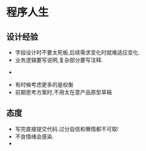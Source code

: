 # 程序人生

## 设计经验
- 字段设计时不要太死板,后续需求变化时就难适应变化.
- 业务逻辑要写说明,复杂部分要写注释.
- ~~~能稳定运行,也要能让人看得懂.~~~
- 有时候考虑更多的是权衡
- 前期思考方案时,不用太在意产品原型草稿


## 态度
- 写完直接提交代码.过分自信和懒惰都不可取!
- 不良情绪会感染.
- 